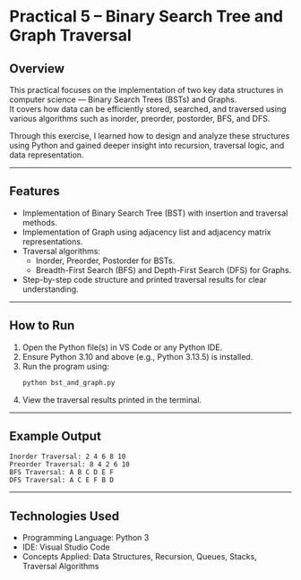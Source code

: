 # Practical 5 – Binary Search Tree and Graph Traversal

## Overview
This practical focuses on the implementation of two key data structures in computer science — Binary Search Trees (BSTs) and Graphs.  
It covers how data can be efficiently stored, searched, and traversed using various algorithms such as inorder, preorder, postorder, BFS, and DFS.

Through this exercise, I learned how to design and analyze these structures using Python and gained deeper insight into recursion, traversal logic, and data representation.

---

## Features
- Implementation of Binary Search Tree (BST) with insertion and traversal methods.  
- Implementation of Graph using adjacency list and adjacency matrix representations.  
- Traversal algorithms:
  - Inorder, Preorder, Postorder for BSTs.  
  - Breadth-First Search (BFS) and Depth-First Search (DFS) for Graphs.  
- Step-by-step code structure and printed traversal results for clear understanding.

---

## How to Run
1. Open the Python file(s) in VS Code or any Python IDE.  
2. Ensure Python 3.10 and above (e.g., Python 3.13.5) is installed.  
3. Run the program using:
   ```bash
   python bst_and_graph.py
   ```
4. View the traversal results printed in the terminal.

---

## Example Output
```
Inorder Traversal: 2 4 6 8 10  
Preorder Traversal: 8 4 2 6 10  
BFS Traversal: A B C D E F  
DFS Traversal: A C E F B D
```

---

## Technologies Used
- Programming Language: Python 3  
- IDE: Visual Studio Code  
- Concepts Applied: Data Structures, Recursion, Queues, Stacks, Traversal Algorithms  
